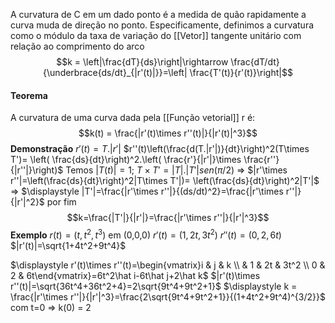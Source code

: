 A curvatura de C em um dado ponto é a medida de quão rapidamente a curva muda de direção no ponto. Especificamente, definimos a curvatura como o módulo da taxa de variação do [[Vetor]] tangente unitário com relação ao comprimento do arco
$$k = \left|\frac{dT}{ds}\right|\rightarrow \frac{dT/dt}{\underbrace{ds/dt}_{|r'(t)|}}=\left| \frac{T'(t)}{r'(t)}\right|$$

#### Teorema
A curvatura de uma curva dada pela [[Função vetorial]] r é:
$$k(t) = \frac{|r'(t)\times r''(t)|}{|r'(t)|^3}$$
**Demonstração**
$r'(t) = T.|r'|$
$r''(t)\left(\frac{d(T.|r'|)}{dt}\right)^2(T\times T')= \left( \frac{ds}{dt}\right)^2.\left( \frac{r'}{|r'|}\times \frac{r''}{|r''|}\right)$
Temos $|T(t)|=1$; $T\times T'=|T|.|T'|sen(\pi/2)$ => $|r'\times r''|=\left(\frac{ds}{dt}\right)^2|T\times T'|)= \left(\frac{ds}{dt}\right)^2|T'|$
=> $\displaystyle |T'|=\frac{|r'\times r''|}{(ds/dt)^2}=\frac{|r'\times r''|}{|r'|^2}$ 
por fim
$$k=\frac{|T'|}{|r'|}=\frac{|r'\times r''|}{|r'|^3}$$
**Exemplo**
$r(t) = (t, t^2,t^3)$ em (0,0,0)
$r'(t)=(1,2t,3t^2)$
$r''(t)=(0,2,6t)$
$|r'(t)|=\sqrt{1+4t^2+9t^4}$

$\displaystyle r'(t)\times r''(t)=\begin{vmatrix}i & j & k \\  & 1 & 2t & 3t^2 \\ 0 & 2 & 6t\end{vmatrix}=6t^2\hat i-6t\hat j+2\hat k$
$|r'(t)\times r''(t)|=\sqrt{36t^4+36t^2+4}=2\sqrt{9t^4+9t^2+1}$
$\displaystyle k = \frac{|r'\times r''|}{|r'|^3}=\frac{2\sqrt{9t^4+9t^2+1}}{(1+4t^2+9t^4)^{3/2}}$
com t=0 => k(0) = 2 

